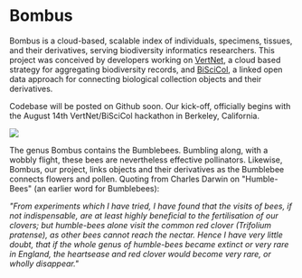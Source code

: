 # Bombus
Bombus is a cloud-based, scalable index of individuals, specimens, tissues, and their derivatives, serving biodiversity informatics researchers. This project was conceived by developers working on <a href="http://vertnet.org/index.php">VertNet</a>, a cloud based strategy for aggregating biodiversity records, and <a href="http://biscicol.blogspot.com/">BiSciCol</a>, a linked open data approach for connecting biological collection objects and their derivatives.

Codebase will be posted on Github soon.  Our kick-off, officially begins with the August 14th VertNet/BiSciCol hackathon in Berkeley, California.

![](http://blog.audubonguides.com/files/2012/06/Bombus-borealis-Red-Clover-Trifolium-pratense11.jpg)

The genus Bombus contains the Bumblebees. Bumbling along, with a wobbly flight, these bees are nevertheless effective pollinators.  Likewise, Bombus, our project, links objects and their derivatives as the Bumblebee connects flowers and pollen.  Quoting from Charles Darwin on "Humble-Bees" (an earlier word for Bumblebees): 

<i>"From experiments which I have tried, I have found that the visits of bees, if not indispensable, are at least highly beneficial to the fertilisation of our clovers; but humble-bees alone visit the common red clover (Trifolium pratense), as other bees cannot reach the nectar. Hence I have very little doubt, that if the whole genus of humble-bees became extinct or very rare in England, the heartsease and red clover would become very rare, or wholly disappear."</i>



